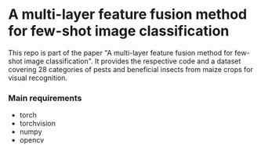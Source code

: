 # A multi-layer feature fusion method for few-shot image classification
This repo is part of the paper "A multi-layer feature fusion method for few-shot image classification". It provides the respective code and a dataset covering 28 categories of pests and beneficial insects from maize crops for visual recognition.

### Main requirements
- torch
- torchvision
- numpy
- opencv
